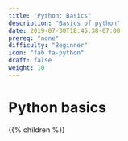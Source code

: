 ```yaml
---
title: "Python: Basics"
description: "Basics of python"
date: 2019-07-30T18:45:38-07:00
prereq: "none"
difficulty: "Beginner"
icon: "fab fa-python"
draft: false
weight: 10
---
```


# Python basics
{{% children %}}


